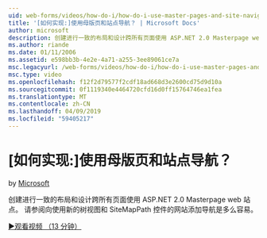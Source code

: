 ```yaml
---
uid: web-forms/videos/how-do-i/how-do-i-use-master-pages-and-site-navigation
title: '[如何实现:]使用母版页和站点导航？ | Microsoft Docs'
author: microsoft
description: 创建进行一致的布局和设计跨所有页面使用 ASP.NET 2.0 Masterpage web 站点。 请参阅向网站添加导航是多么...
ms.author: riande
ms.date: 01/11/2006
ms.assetid: e598bb3b-4e2e-4a71-a255-3ee89061ce7a
msc.legacyurl: /web-forms/videos/how-do-i/how-do-i-use-master-pages-and-site-navigation
msc.type: video
ms.openlocfilehash: f12f2d79577f2cdf18ad668d3e2600cd75d9d10a
ms.sourcegitcommit: 0f1119340e4464720cfd16d0ff15764746ea1fea
ms.translationtype: MT
ms.contentlocale: zh-CN
ms.lasthandoff: 04/09/2019
ms.locfileid: "59405217"
---
```

# <a name="how-do-i-use-master-pages-and-site-navigation"></a>[如何实现:]使用母版页和站点导航？

by [Microsoft](https://github.com/microsoft)

创建进行一致的布局和设计跨所有页面使用 ASP.NET 2.0 Masterpage web 站点。 请参阅向使用新的树视图和 SiteMapPath 控件的网站添加导航是多么容易。

[&#9654;观看视频 （13 分钟）](https://channel9.msdn.com/Blogs/ASP-NET-Site-Videos/how-do-i-use-master-pages-and-site-navigation)
